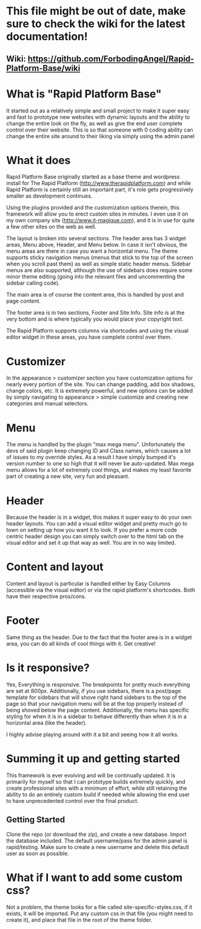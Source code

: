 # This file might be out of date, make sure to check the wiki for the latest documentation!

## Wiki: https://github.com/ForbodingAngel/Rapid-Platform-Base/wiki

# What is "Rapid Platform Base"

It started out as a relatively simple and small project to make it super easy and fast to prototype new websites with dynamic layouts and the ability to change the entire look on the fly, as well as give the end user complete control over their website. This is so that someone with 0 coding ability can change the entire site around to their liking via simply using the admin panel

# What it does

Rapid Platform Base originally started as a base theme and wordpress install for The Rapid Platform (http://www.therapidplatform.com) and while Rapid Platform is certainly still an important part, it's role gets progressively smaller as development continues.

Using the plugins provided and the customization options therein, this framework will allow you to erect custom sites in minutes. I even use it on my own company site (http://www.it-magique.com), and it is in use for quite a few other sites on the web as well.

The layout is broken into several sections. The header area has 3 widget areas, Menu above, Header, and Menu below. In case it isn't obvious, the menu areas are there in case you want a horizontal menu. The theme supports sticky navigation menus (menus that stick to the top of the screen when you scroll past them) as well as simple static header menus. Sidebar menus are also supported, although the use of sidebars does require some minor theme editing (going into the relevant files and uncommenting the sidebar calling code).

The main area is of course the content area, this is handled by post and page content.

The footer area is in two sections, Footer and Site Info. Site info is at the very bottom and is where typically you would place your copyright text.

The Rapid Platform supports columns via shortcodes and using the visual editor widget in these areas, you have complete control over them.

# Customizer

In the appearance > customizer section you have customization options for nearly every portion of the site. You can change padding, add box shadows, change colors, etc. It is extremely powerful, and new options can be added by simply navigating to appearance > simple customize and creating new categories and manual selectors.

# Menu

The menu is handled by the plugin "max mega menu". Unfortunately the devs of said plugin keep changing ID and Class names, which causes a lot of issues to my override styles. As a result I have simply bumped it's version number to one so high that it will never be auto-updated. Max mega menu allows for a lot of extremely cool things, and makes my least favorite part of creating a new site, very fun and pleasant.

# Header

Because the header is in a widget, this makes it super easy to do your own header layouts. You can add a visual editor widget and pretty much go to town on setting up how you want it to look. If you prefer a more code centric header design you can simply switch over to the html tab on the visual editor and set it up that way as well. You are in no way limited.

# Content and layout

Content and layout is particular is handled either by Easy Columns (accessible via the visual editor) or via the rapid platform's shortcodes. Both have their respective pros/cons.

# Footer

Same thing as the header. Due to the fact that the footer area is in a widget area, you can do all kinds of cool things with it. Get creative!

# Is it responsive?

Yes, Everything is responsive. The breakpoints for pretty much everything are set at 800px. Additionally, if you use sidebars, there is a post/page template for sidebars that will shove right hand sidebars to the top of the page so that your navigation menu will be at the top properly instead of being shoved below the page content. Additionally, the menu has specific styling for when it is in a sidebar to behave differently than when it is in a horizontal area (like the header).

I highly advise playing around with it a bit and seeing how it all works.

# Summing it up and getting started

This framework is ever evolving and will be continually updated. It is primarily for myself so that I can prototype builds extremely quickly, and create professional sites with a minimum of effort, while still retaining the ability to do an entirely custom build if needed while allowing the end user to have unprecedented control over the final product.

## Getting Started

Clone the repo (or download the zip), and create a new database. Import the database included. The default username/pass for the admin panel is rapid/testing. Make sure to create a new username and delete this default user as soon as possible.

# What if I want to add some custom css?

Not a problem, the theme looks for a file called site-specific-styles.css, if it exists, it will be imported. Put any custom css in that file (you might need to create it), and place that file in the root of the theme folder.